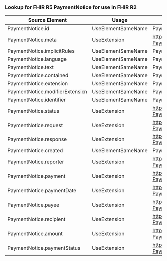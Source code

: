 ### Lookup for FHIR R5 PaymentNotice for use in FHIR R2

| Source Element | Usage | Target |
| -------------- | ----- | ------ |
| PaymentNotice.id | UseElementSameName | PaymentNotice.id |
| PaymentNotice.meta | UseExtension | http://hl7.org/fhir/5.0/StructureDefinition/extension-PaymentNotice.meta |
| PaymentNotice.implicitRules | UseElementSameName | PaymentNotice.implicitRules |
| PaymentNotice.language | UseElementSameName | PaymentNotice.language |
| PaymentNotice.text | UseElementSameName | PaymentNotice.text |
| PaymentNotice.contained | UseElementSameName | PaymentNotice.contained |
| PaymentNotice.extension | UseElementSameName | PaymentNotice.extension |
| PaymentNotice.modifierExtension | UseElementSameName | PaymentNotice.modifierExtension |
| PaymentNotice.identifier | UseElementSameName | PaymentNotice.identifier |
| PaymentNotice.status | UseExtension | http://hl7.org/fhir/5.0/StructureDefinition/extension-PaymentNotice.status |
| PaymentNotice.request | UseExtension | http://hl7.org/fhir/5.0/StructureDefinition/extension-PaymentNotice.request |
| PaymentNotice.response | UseExtension | http://hl7.org/fhir/5.0/StructureDefinition/extension-PaymentNotice.response |
| PaymentNotice.created | UseElementSameName | PaymentNotice.created |
| PaymentNotice.reporter | UseExtension | http://hl7.org/fhir/5.0/StructureDefinition/extension-PaymentNotice.reporter |
| PaymentNotice.payment | UseExtension | http://hl7.org/fhir/5.0/StructureDefinition/extension-PaymentNotice.payment |
| PaymentNotice.paymentDate | UseExtension | http://hl7.org/fhir/5.0/StructureDefinition/extension-PaymentNotice.paymentDate |
| PaymentNotice.payee | UseExtension | http://hl7.org/fhir/5.0/StructureDefinition/extension-PaymentNotice.payee |
| PaymentNotice.recipient | UseExtension | http://hl7.org/fhir/5.0/StructureDefinition/extension-PaymentNotice.recipient |
| PaymentNotice.amount | UseExtension | http://hl7.org/fhir/5.0/StructureDefinition/extension-PaymentNotice.amount |
| PaymentNotice.paymentStatus | UseExtension | http://hl7.org/fhir/5.0/StructureDefinition/extension-PaymentNotice.paymentStatus |
